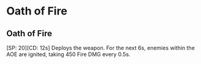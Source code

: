 # Oath of Fire

## Oath of Fire

[SP: 20][CD: 12s] Deploys the weapon. For the next 6s, enemies within the AOE are ignited, taking 450 Fire DMG every 0.5s.